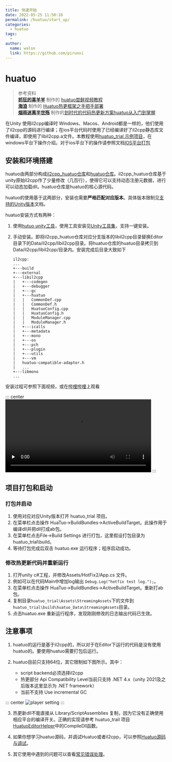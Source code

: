 ```yaml
---
title: 快速开始
date: 2022-05-25 11:50:18
permalink: /huatuo/start_up/
categories:
  - huatuo
tags:
  - 
author: 
  name: walon
  link: https://github.com/pirunxi
---
```

# huatuo

> 参考资料</br>
> **[抓狂的喜羊羊](https://space.bilibili.com/338716556)** 制作的 [huatuo尝鲜视频教程](https://www.bilibili.com/video/BV13a411a7SQ)</br>
> **[海浪](https://www.zhihu.com/people/li-dong-ri)** 制作的 [Huatuo热更框架之手把手部署](https://zhuanlan.zhihu.com/p/507361015)</br>
> **[烟雨迷离半世殇](https://www.lfzxb.top/)** 制作的[划时代的代码热更新方案huatuo从入门到掌握](https://www.bilibili.com/video/BV15F41157Tu/?spm_id_from=autoNext)


在Unity 使用il2cpp编译时 Windows、Macos、Android都是一样的，他们使用了il2cpp的源码进行编译；在ios平台代码时使用了已经编译好了il2cpp静态库文件编译，即使用了libil2cpp.a文件。本教程使用[huatuo_trial 示例项目](https://github.com/focus-creative-games/huatuo_trial)，在windows平台下操作介绍。对于ios平台下的操作请参照文档[IOS平台打包](/huatuo/ios/)

## 安装和环境搭建

huatuo由两部分构成[il2cpp_huatuo仓库](https://github.com/pirunxi/il2cpp_huatuo)和[huatuo仓库](https://github.com/focus-creative-games/huatuo)。il2cpp_huatuo仓库基于unity原始il2cpp作了少量修改（几百行），使得它可以支持动态注册元数据，进行可以动态加载dll。huatuo仓库是huatuo的核心源代码。

huatuo的使用基于这两部分，安装也需要**严格匹配对应版本**。具体版本限制见[支持的Unity版本](support_versions)文档。

huatuo安装方式有两种：

1. 使用[hutuo unity工具](https://github.com/focus-creative-games/huatuo_upm)，使用工具安装见[Unity工具集](/huatuo/huatuo_upm/)，支持一键安装。

2. 手动安装。即将il2cpp_huatuo仓库对应分支版本的libil2cpp目录替换Editor目录下的Data/il2cpp/libil2cpp目录。将huatuo仓库的huatuo目录拷贝到Data/il2cpp/libil2cpp/目录内。安装完成后目录大致如下

   ```
   il2cpp:
   ...
   +---build
   +---external
   +---libil2cpp
   |   +---codegen
   |   +---debugger
   |   +---gc
   |   +---huatuo
   |   |   CommonDef.cpp
   |   |   CommonDef.h
   |   |   HuatuoConfig.cpp
   |   |   HuatuoConfig.h
   |   |   ModuleManager.cpp
   |   |   ModuleManager.h
   |   +---icalls
   |   +---metadata
   |   +---mono
   |   +---os
   |   +---pch
   |   +---plugin
   |   +---utils
   |   +---vm
   |   huatuo-compatible-adaptor.h
   |   ...
   +---libmono
   ...
   ```

安装过程可参照下面视频，或在[哔哩哔哩](https://www.bilibili.com/video/BV1LZ4y1b7CR?share_source=copy_web)上观看

::: center
<video controls="" autoplay="" preload="none" name="media" style="width:90%"><source src="https://tyimage.tuyoo.com/8751a21462/video/huatuo-install.mp4" type="video/mp4"></video>
:::

## 项目打包和启动

### 打包并启动

1. 使用对应对应Unity版本打开 huatuo_trial 项目。
2. 在菜单栏点击操作 HuaTuo->BuildBundles->ActiveBuildTarget。此操作用于编译dll并把dll打成ab包。
3. 在菜单栏点击File->Build Settings 进行打包，这里假设打包目录为huatuo_trial\build。
4. 等待打包完成后双击 huatuo.exe 运行程序；程序启动成功。

### 修改热更新代码并重新运行

1. 打开unity c#工程，并修改Assets/HotFix2/App.cs 文件。
2. 例如可以在代码Main中增加log输出 `Debug.Log("hotfix test log.");`。
3. 在菜单栏点击操作 HuaTuo->BuildBundles->ActiveBuildTarget。重新打ab包。
4. 复制目录`huatuo_trial\Assets\StreamingAssets`下的文件到`huatuo_trial\build\huatuo_Data\StreamingAssets`目录。
5. 点击huatuo.exe 重新运行程序，发现刚刚修改的日志输出代码已生效。

## 注意事项

1. huatuo的运行是基于il2cpp的，所以对于在Editor下运行的代码是没有使用huatuo的。要使用huatuo需要打包后运行。

2. huatuo目前只支持64位，其它限制如下图所示。其中：
    - script backend必须选择il2cpp
    - 热更部分 Api Compatibility Level当前只支持 .NET 4.x（unity 2021及之后版本这里显示为 .NET framework）
    - 当前不支持 Use incremental GC

::: center
![player setting](/img/huatuo/player-setting.png)
:::

3. 热更新dll不能直接从 Library/ScriptAssemblies 复制，因为它没有正确使用相应平台的编译开关。正确的实现请参考 huatuo_trail 项目 [HuatuoEditorHelper](https://github.com/focus-creative-games/huatuo_trial/blob/main/Assets/Editor/HuaTuo/HuaTuoEditorHelper.cs)中的CompileDll函数。

4. 如果你想学习huatuo源码，并调试Huatuo或者il2cpp，可以参照[Huatuo源码与调试](/huatuo/source_inspect/)。

5. 其它使用中遇到的问题可以查看[常见错误处理](/huatuo/common_errors/)。
